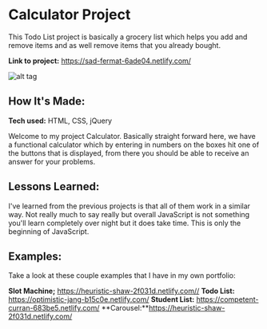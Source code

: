 # Calculator  Project
This Todo List project is basically a grocery list which helps you add and remove items and as well remove items that you already bought.

**Link to project:** https://sad-fermat-6ade04.netlify.com/ 

![alt tag](calculator.png)

## How It's Made:

**Tech used:** HTML, CSS, jQuery

Welcome to my project Calculator. Basically straight forward here, we have a functional calculator which by entering in numbers on the boxes hit one of the buttons that is displayed, from there you should be able to receive an answer for your problems. 

## Lessons Learned:

I've learned from the previous projects is that all of them work in a similar way. Not really much to say really but overall JavaScript is not something you'll learn completely over night but it does take time. This is only the beginning of JavaScript.



## Examples:
Take a look at these couple examples that I have in my own portfolio:

**Slot Machine;** https://heuristic-shaw-2f031d.netlify.com//
**Todo List:** https://optimistic-jang-b15c0e.netlify.com/
**Student List:** https://competent-curran-683be5.netlify.com/
**Carousel:**https://heuristic-shaw-2f031d.netlify.com/

